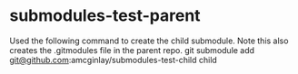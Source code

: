 # submodules-test-parent
Used the following command to create the child submodule.  Note this also creates the .gitmodules file in the parent repo.
git submodule add git@github.com:amcginlay/submodules-test-child child
